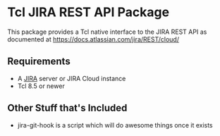 Tcl JIRA REST API Package
===========================

This package provides a Tcl native interface to the JIRA REST API as 
documented at https://docs.atlassian.com/jira/REST/cloud/

Requirements
------------

* A [JIRA](https://atlassian.com/JIRA) server or JIRA Cloud instance
* Tcl 8.5 or newer

Other Stuff that's Included
---------------------------

* jira-git-hook is a script which will do awesome things once it exists
